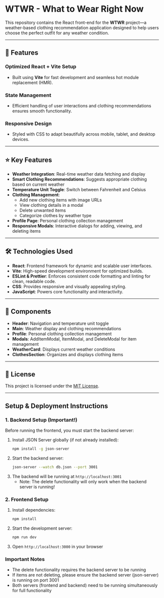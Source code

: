 # WTWR - What to Wear Right Now

This repository contains the React front-end for the **WTWR** project—a weather-based clothing recommendation application designed to help users choose the perfect outfit for any weather condition.

---

## 🚀 **Features**

### **Optimized React + Vite Setup**

- Built using **Vite** for fast development and seamless hot module replacement (HMR).

### **State Management**

- Efficient handling of user interactions and clothing recommendations ensures smooth functionality.

### **Responsive Design**

- Styled with CSS to adapt beautifully across mobile, tablet, and desktop devices.

---

## ⭐ **Key Features**

- **Weather Integration**: Real-time weather data fetching and display
- **Smart Clothing Recommendations**: Suggests appropriate clothing based on current weather
- **Temperature Unit Toggle**: Switch between Fahrenheit and Celsius
- **Clothing Management**:
  - Add new clothing items with image URLs
  - View clothing details in a modal
  - Delete unwanted items
  - Categorize clothes by weather type
- **Profile Page**: Personal clothing collection management
- **Responsive Modals**: Interactive dialogs for adding, viewing, and deleting items

---

## 🛠️ **Technologies Used**

- **React**: Frontend framework for dynamic and scalable user interfaces.
- **Vite**: High-speed development environment for optimized builds.
- **ESLint & Prettier**: Enforces consistent code formatting and linting for clean, readable code.
- **CSS**: Provides responsive and visually appealing styling.
- **JavaScript**: Powers core functionality and interactivity.

---

## 🎨 **Components**

- **Header**: Navigation and temperature unit toggle
- **Main**: Weather display and clothing recommendations
- **Profile**: Personal clothing collection management
- **Modals**: AddItemModal, ItemModal, and DeleteModal for item management
- **WeatherCard**: Displays current weather conditions
- **ClothesSection**: Organizes and displays clothing items

---

## 📜 **License**

This project is licensed under the [MIT License](LICENSE).

---

## Setup & Deployment Instructions

### 1. Backend Setup (Important!)

Before running the frontend, you must start the backend server:

1. Install JSON Server globally (if not already installed):
   ```bash
   npm install -g json-server
   ```
2. Start the backend server:
   ```bash
   json-server --watch db.json --port 3001
   ```
3. The backend will be running at `http://localhost:3001`
   - Note: The delete functionality will only work when the backend server is running!

### 2. Frontend Setup

1. Install dependencies:
   ```bash
   npm install
   ```
2. Start the development server:
   ```bash
   npm run dev
   ```
3. Open `http://localhost:3000` in your browser

### Important Notes

- The delete functionality requires the backend server to be running
- If items are not deleting, please ensure the backend server (json-server) is running on port 3001
- Both servers (frontend and backend) need to be running simultaneously for full functionality
